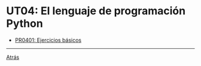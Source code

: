 # UT04: El lenguaje de programación Python

- [PR0401: Ejercicios básicos](./pr0401/pr0401.md)


---
[Atrás](../index.md)
